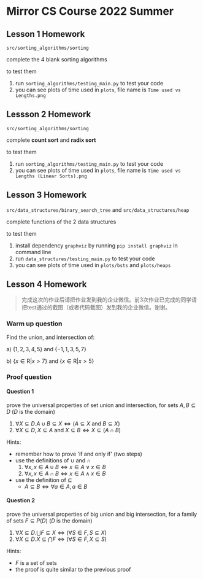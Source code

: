# Mirror CS Course 2022 Summer

## Lesson 1 Homework

`src/sorting_algorithms/sorting`

complete the 4 blank sorting algorithms

to test them
1. run `sorting_algorithms/testing_main.py` to test your code
2. you can see plots of time used in `plots`, file name is `Time used vs Lengths.png`

## Lessson 2 Homework

`src/sorting_algorithms/sorting`

complete **count sort** and **radix sort**

to test them
1. run `sorting_algorithms/testing_main.py` to test your code
2. you can see plots of time used in `plots`, file name is `Time used vs Lengths (Linear Sorts).png`

## Lesson 3 Homework

`src/data_structures/binary_search_tree` and `src/data_structures/heap`

complete functions of the 2 data structures

to test them
1. install dependency `graphviz` by running `pip install graphviz` in command line
2. run `data_structures/testing_main.py` to test your code
3. you can see plots of time used in `plots/bsts` and `plots/heaps`

## Lesson 4 Homework

> 完成这次的作业后请把作业发到我的企业微信。前3次作业已完成的同学请把test通过的截图（或者代码截图）发到我的企业微信。谢谢。

### Warm up question

Find the union, and intersection of: 

a) $\{ 1, 2, 3, 4,5\}$ and $\{−1, 1, 3, 5,7\}$

b) $\{ x ∈ \text{R} | x > 7\}$ and $\{ x ∈ \text{R} | x > 5\}$

### Proof question

#### Question 1

prove the universal properties of set union and intersection, for sets $A,B \subseteq D$ ($D$ is the domain)
1. $\forall X\subseteq D. A \cup B \subseteq X \iff (A \subseteq X \text{ and } B \subseteq X)$
2. $\forall X\subseteq D, X\subseteq A \text{ and } X\subseteq B \iff X \subseteq (A\cap B)$

Hints:
- remember how to prove 'if and only if' (two steps)
- use the definitions of $\cup$ and $\cap$
	1. $\forall x, x\in A\cup B \iff x\in A \vee x\in B$ 
	2. $\forall x, x\in A\cap B \iff x\in A \wedge x\in B$ 
- use the definition of $\subseteq$
	- $A\subseteq B\iff \forall a \in A,a\in B$

#### Question 2


	
prove the universal properties of big union and big intersection, for a family of sets  $F \subseteq P(D)$ ($D$ is the domain)
1. $\forall X \subseteq D. \bigcup F \subseteq X \iff (\forall S \in F, S \subseteq X)$
2. $\forall X \subseteq D. X \subseteq \bigcap F \iff (\forall S\in F, X\subseteq S)$

Hints:
- $F$ is a set of sets
- the proof is quite similar to the previous proof